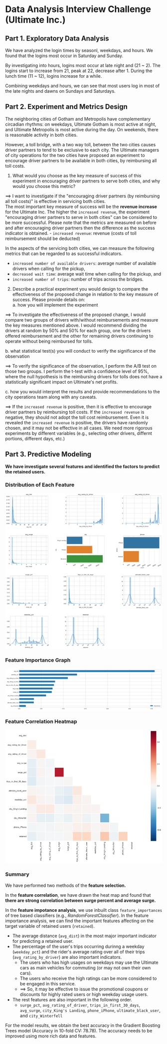 # Data Analysis Interview Challenge (Ultimate Inc.)

## Part 1. Exploratory Data Analysis

We have analyzed the login times by seasonl, weekdays, and hours.
We found that the logins most occur in Saturday and Sunday.

By investigating into hours, logins most occur at late night and (21 ~ 2). The logins start to increase from 21, peak at 22, decrease after 1. During the lunch time (11 ~ 12), logins increase for a while.

Combining weekdays and hours, we can see that most users log in most of the late nights and dawns on Sundays and Saturdays.

## Part 2. Experiment and Metrics Design

The neighboring cities of Gotham and Metropolis have complementary circadian rhythms: on
weekdays, Ultimate Gotham is most active at night, and Ultimate Metropolis is most active
during the day. On weekends, there is reasonable activity in both cities.

However, a toll bridge, with a two way
toll, between the two cities causes driver partners to tend
to be exclusive to each city. The Ultimate managers of city operations for the two cities have
proposed an experiment to encourage driver partners to be available in both cities, by
reimbursing all toll costs.

1. What would you choose as the key measure of success of this experiment in encouraging driver partners to serve both cities, and why would you choose this metric?  

 ==> I want to investigate if the "encouraging driver partners (by reimbursing all toll costs)" is effective in servicing both cities.  
The most important key measure of success will be the **revenue increase** for the Ultimate Inc.
The higher the `increased revenue`, the experiment "encouraging driver partners to serve in both cities" can be considered to be more successful. Please note that the metrics are measured on before and after encouraging driver partners then the difference as the success indicator is obtained.
    - `increased revenue`: revenue (costs of toll reimbursement should be deducted)

 In the aspects of the servicing both cities, we can measure the following metrics that can be regarded to as successful indicators.

 - `increased number of available drivers`: average number of available drivers when calling for the pickup,  
 - `decreased wait time`: average wait time when calling for the pickup, and  
 - `increased number of trips`: number of trips across the bridges.


2. Describe a practical experiment you would design to compare the effectiveness of the proposed change in relation to the key measure of success. Please provide details on:  
  a. how you will implement the experiment  
  
 ==> To investigate the effectiveness of the proposed change, I would compare two groups of drivers with/without reimbursements and measure the key measures mentioned above.
I would recommend dividing the drivers at random by 50\% and 50\% for each group, 
one for the drivers offered reimbursement and the other for remaining drivers continuing to operate without being reimbursed for tolls. 

  b. what statistical test(s) you will conduct to verify the significance of the observation   
  
 ==> To verify the significance of the observation, I perform the A/B test on those two groups.
I perform the t-test with a confidence level of 95\%, where the null hypothesis is the reimbursing drivers for tolls does not have a statistically significant impact on Ultimate's net profits.

  c. how you would interpret the results and provide recommendations to the city operations team along with any caveats.   
  
  ==> If the `increased revenue` is positive, then it is effective to encourage driver partners by reimbursing toll costs. If the `increased revenue` is negative, they should not adopt the toll cost reimbursement. Even it is revealed the `increased revenue` is positive, the drivers have randomly chosen, and it may not be effective in all cases. We need more rigorous experiments by different variables (e.g., selecting other drivers, differnt portions, different days, etc.)

## Part 3. Predictive Modeling

**We have investigate several features and identified the factors to predict the retained users.**

### Distribution of Each Feature
![Distribution of Each Feature](./figures/distribution_each_feature.png)

### Feature Importance Graph
![Feature Importance Graph](./figures/feature_importance.png)

### Feature Correlation Heatmap
![Feature Correlation Heatmap](./figures/corr_heatmap.png)

### Summary

We have performed two methods of the **feature selection.**

In the **feature correlation**, we have drawn the heat map and found that **there are strong correlation between surge percent and average surge.**

In the **feature impotance analysis**, we use inbuilt class `feature_importances` of tree based classifiers (e.g., *RandomForestClassifier*).
In the feature importance analysis, we can find the important features affecting on the target variable of retained users (`retained`). 

- The average distance (`avg_dist`) in the most major important indicator for predicting a retained user.
- The percentage of the user's trips occurring durinng a weekday (`weekday_pct`) and the rider's average rating over all of their trips (`avg_rating_by_driver`) are also important indicators. 
  - The users who has high usages on weekdays may use the Ultimate cars as main vehicles for commuting (or may not own their own cars). 
  - The users who receive the high ratings can be more considered to be engaged in this service. 
  - ==> So, it may be effective to issue the promotional coupons or discounts for highly rated users or high weekday usage users.
- The rest features are also important in the following order.
  - `surge_pct`, `avg_rating_of_driver`, `trips_in_first_30_days`, `avg_surge`, `city_King's Landing`, `phone_iPhone`, `ultimate_black_user`, and `city_Winterfell`
    
For the model results,
we obtain the best accuracy in the Gradient Boosting Trees model (Accuracy in 10-fold CV: 78.78). The accuracy needs to be improved using more rich data and features.